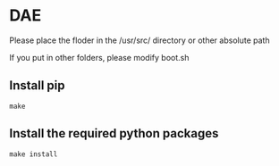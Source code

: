 # DAE #

Please place the floder in the /usr/src/ directory or other absolute path

If you put in other folders, please modify boot.sh

## Install pip ##
```
make
```

## Install the required python packages ##
```
make install
```
